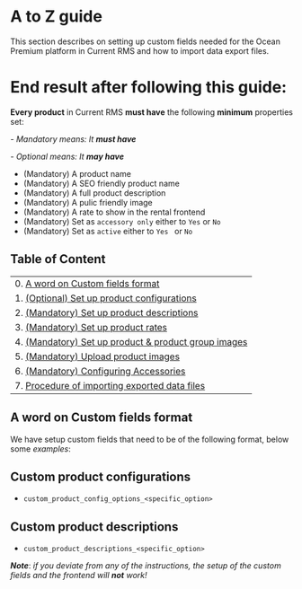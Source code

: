 # A to Z guide 

This section describes on setting up custom fields needed for the Ocean Premium platform in Current RMS
and how to import data export files.


# End result after following this guide:

**Every product**  in Current RMS **must have** the following **minimum** properties set:

_- Mandatory means: It **must have**_

_- Optional means: It **may have**_

- (Mandatory) A product name
- (Mandatory) A SEO friendly product name
- (Mandatory) A full product description
- (Mandatory) A pulic friendly image
- (Mandatory) A rate to show in the rental frontend
- (Mandatory) Set as `accessory only` either to `Yes` or `No`
- (Mandatory) Set as `active` either to `Yes ` or `No`


## Table of Content

|                                                                              |
|------------------------------------------------------------------------------|
| 0. [A word on Custom fields format](#markdown-header-a-word-on-custom-fields-format)|
| 1. [(Optional) Set up product configurations](Set%20up%20product%20configurations)|
| 2. [(Mandatory) Set up product descriptions](Product%20descriptions)|
| 3. [(Mandatory) Set up product rates](Product%20rates)|
| 4. [(Mandatory) Set up product & product group images](Product%20images)|
| 5. [(Mandatory) Upload product images](Product%20images#markdown-header-upload-product-images)|
| 6. [(Mandatory) Configuring Accessories](Configuring%20accessories)|
| 7. [Procedure of importing exported data files](Data%20import%20in%20CurrentRMS) |

## A word on Custom fields format

We have setup custom fields that need to be of the following format, below some _examples_:

## Custom product configurations

- `custom_product_config_options_<specific_option>`

## Custom product descriptions

- `custom_product_descriptions_<specific_option>`

***Note***: _if you deviate from any of the instructions, the setup of the custom fields and the frontend will ***not*** work!_